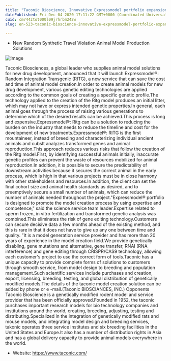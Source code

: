 ```yaml
---
title: "Taconic Bioscience, Innovative Expressmodel portfolio expansion"
datePublished: Fri Dec 04 2020 17:11:22 GMT+0000 (Coordinated Universal Time)
cuid: cm744ztot000l09jrhrbm242w
slug: en-523-taconic-bioscience-innovative-expressmodel-portfolio-expansion

---
```



- New Random Synthetic Travel Violation Animal Model Production Solutions

![Image](https://cdn.hashnode.com/res/hashnode/image/upload/v1739499339259/d16efdef-b4a1-4b92-82b6-1e46bf3fe754.jpeg)

Taconic Biosciences, a global leader who supplies animal model solutions for new drug development, announced that it will launch Expressmodel®: Random Integration Transgenic (RITG), a new service that can save the cost and time of animal model creation.In order to create animal models for new drug development, various genetic editing technologies are applied according to the common goals of creating a specific genetic profile.The technology applied to the creation of the Ritg model produces an initial litter, which may not have or express intended genetic properties.In general, each animal goes through the process of raising various generations to determine which of the desired results can be achieved.This process is long and expensive.Expressmodel®: Ritg can be a solution to reducing the burden on the industry that needs to reduce the timeline and cost for the development of new treatments.Expressmodel®: RITG is the first mountaineer, instead of breeding and characterizing individual ancient animals and cubsIt analyzes transformed genes and animal reproduction.This approach reduces various risks that follow the creation of the Ritg model.First, by identifying successful animals initially, inaccurate genetic profiles can prevent the waste of resources mobilized for animal reproduction.In addition, it is possible to secure the predictability of downstream activities because it secures the correct animal in the early process, which is high in that various projects must be in close harmony with other stakeholders and resources.In addition, the client can set the final cohort size and animal health standards as desired, and to preemptively secure a small number of animals, which can reduce the number of animals needed throughout the project."Expressmodel® portfolio is designed to promote the model creation process by using expertise and competence," said the science service team leader.Expertise related to sperm frozen, in vitro fertilization and transformed genetic analysis was combined.This eliminates the risk of gene editing technology.Customers can secure decisive data a few months ahead of the existing method, and this is rare in that it does not have to give up any one between time and quality. ”It is a model generation service provider and has more than 20 years of experience in the model creation field.We provide genetically disabling, gene mutations and alternative, gene transfer, RNAI (RNA interference) and gene editing through CRISPR/CAS9 technology, allowing each customer's project to use the correct form of tools.Taconic has a unique capacity to provide complete forms of solutions to customers through smooth service, from model design to breeding and population management.Such scientific services include purchases and creation, export, licensing, breeding, testing, and global distribution of genetically modified models.The details of the taconic model creation solution can be added by phone or e -mail.(Taconic BIOSCIANCES, INC.) Opponents Taconic Bioscience is a genetically modified rodent model and service provider that has been officially approved.Founded in 1952, the taconic purchases important research models for bio technology companies and institutions around the world, creating, breeding, adjusting, testing and distributing.Specialized in the integration of genetically modified rats and mouse models, and integrating model design and breeding services, takonic operates three service institutes and six breeding facilities in the United States and Europe.It also has a number of distribution rights in Asia and has a global delivery capacity to provide animal models everywhere in the world.

- Website: https://www.taconic.com/